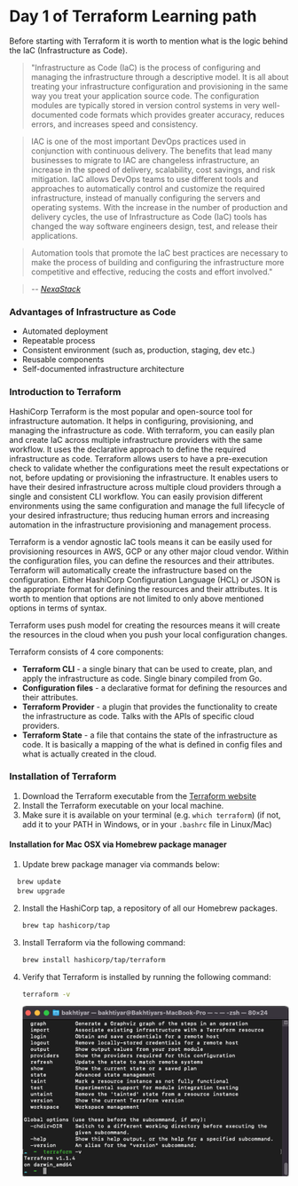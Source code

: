 # Day 1 of Terraform Learning path

Before starting with Terraform it is worth to mention what is the logic behind the IaC (Infrastructure as Code). 

>"Infrastructure as Code (IaC) is the process of configuring and managing the infrastructure through a descriptive model. It is all about treating your infrastructure configuration and provisioning in the same way you treat your application source code. The configuration modules are typically stored in version control systems in very well-documented code formats which provides greater accuracy, reduces errors, and increases speed and consistency.

>IAC is one of the most important DevOps practices used in conjunction with continuous delivery. The benefits that lead many businesses to migrate to IAC are changeless infrastructure, an increase in the speed of delivery, scalability, cost savings, and risk mitigation.
IaC allows DevOps teams to use different tools and approaches to automatically control and customize the required infrastructure, instead of manually configuring the servers and operating systems. With the increase in the number of production and delivery cycles, the use of Infrastructure as Code (IaC) tools has changed the way software engineers design, test, and release their applications.

>Automation tools that promote the IaC best practices are necessary to make the process of building and configuring the infrastructure more competitive and effective, reducing the costs and effort involved." 
 
><cite> -- [NexaStack](https://www.nexastack.com/blog/best-iac-tools)<cite>


### Advantages of Infrastructure as Code
- Automated deployment
- Repeatable process
- Consistent environment (such as, production, staging, dev etc.)
- Reusable components
- Self-documented infrastructure architecture

### Introduction to Terraform
HashiCorp Terraform is the most popular and open-source tool for infrastructure automation. It helps in configuring, provisioning, and managing the infrastructure as code. With terraform, you can easily plan and create IaC across multiple infrastructure providers with the same workflow. It uses the declarative approach to define the required infrastructure as code. Terraform allows users to have a pre-execution check to validate whether the configurations meet the result expectations or not, before updating or provisioning the infrastructure. It enables users to have their desired infrastructure across multiple cloud providers through a single and consistent CLI workflow. You can easily provision different environments using the same configuration and manage the full lifecycle of your desired infrastructure; thus reducing human errors and increasing automation in the infrastructure provisioning and management process.

Terraform is a vendor agnostic IaC tools means it can be easily used for provisioning resources in AWS, GCP or any other major cloud vendor. Within the configuration files, you can define the resources and their attributes. Terraform will automatically create the infrastructure based on the configuration. Either HashiCorp Configuration Language (HCL) or JSON is the appropriate format for defining the resources and their attributes. It is worth to mention that options are not limited to only above mentioned options in terms of syntax. 

Terraform uses push model for creating the resources means it will create the resources in the cloud when you push your local configuration changes. 

Terraform consists of 4 core components:
- **Terraform CLI** - a single binary that can be used to create, plan, and apply the infrastructure as code. Single binary compiled from Go.
- **Configuration files** - a declarative format for defining the resources and their attributes.
- **Terraform Provider** - a plugin that provides the functionality to create the infrastructure as code. Talks with the APIs of specific cloud providers.
- **Terraform State** - a file that contains the state of the infrastructure as code. It is basically a mapping of the what is defined in config files and what is actually created in the cloud.

### Installation of Terraform

1. Download the Terraform executable from the [Terraform website](https://www.terraform.io/downloads.html)
2. Install the Terraform executable on your local machine.
3. Make sure it is available on your terminal (e.g. `which terraform`) (if not, add it to your PATH in Windows, or in your `.bashrc` file in Linux/Mac)

#### Installation for Mac OSX via Homebrew package manager

1. Update brew package manager via commands below:
  ```bash 
    brew update
    brew upgrade
  ```
2. Install the HashiCorp tap, a repository of all our Homebrew packages.
    ```bash 
    brew tap hashicorp/tap
    ```
3. Install Terraform via the following command:
    ```bash 
    brew install hashicorp/tap/terraform
    ```
4. Verify that Terraform is installed by running the following command:
    ```bash 
    terraform -v
    ```

    
    ![Terminal view](./terraform_verify.png "The result of the command")